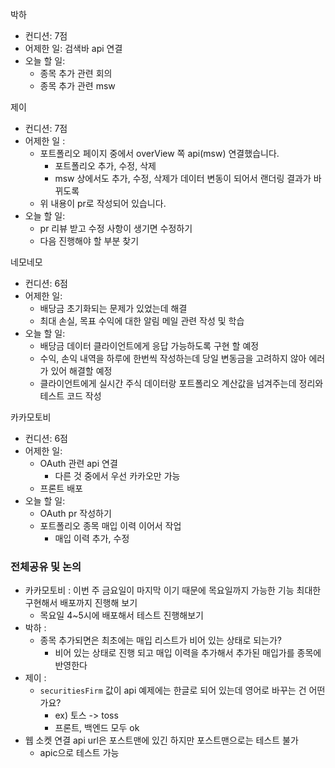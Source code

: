 
박하
- 컨디션: 7점
- 어제한 일: 검색바 api 연결
- 오늘 할 일: 
	- 종목 추가 관련 회의
	- 종목 추가 관련 msw

제이
- 컨디션: 7점
- 어제한 일 : 
	- 포트폴리오 페이지 중에서 overView 쪽 api(msw) 연결했습니다.
		- 포트폴리오 추가, 수정, 삭제
		- msw 상에서도 추가, 수정, 삭제가 데이터 변동이 되어서 랜더링 결과가 바뀌도록
	- 위 내용이 pr로 작성되어 있습니다.
- 오늘 할 일: 
	- pr 리뷰 받고 수정 사항이 생기면 수정하기
	- 다음 진행해야 할 부분 찾기

네모네모
- 컨디션: 6점
- 어제한 일:
	- 배당금 초기화되는 문제가 있었는데 해결
	- 최대 손실, 목표 수익에 대한 알림 메일 관련 작성 및 학습
- 오늘 할 일: 
	- 배당금 데이터 클라이언트에게 응답 가능하도록 구현 할 예정
	- 수익, 손익 내역을 하루에 한번씩 작성하는데 당일 변동금을 고려하지 않아 에러가 있어 해결할 예정
	- 클라이언트에게 실시간 주식 데이터랑 포트폴리오 계산값을 넘겨주는데 정리와 테스트 코드 작성

카카모토비
- 컨디션: 6점
- 어제한 일: 
	- OAuth 관련 api 연결
		- 다른 것 중에서 우선 카카오만 가능
	- 프론트 배포
- 오늘 할 일: 
	- OAuth pr 작성하기
	- 포트폴리오 종목 매입 이력 이어서 작업
		- 매입 이력 추가, 수정

### 전체공유 및 논의
- 카카모토비 : 이번 주 금요일이 마지막 이기 때문에 목요일까지 가능한 기능 최대한 구현해서 배포까지 진행해 보기
	- 목요일 4~5시에 배포해서 테스트 진행해보기
- 박하 : 
	- 종목 추가되면은 최초에는 매입 리스트가 비어 있는 상태로 되는가?
		- 비어 있는 상태로 진행 되고 매입 이력을 추가해서 추가된 매입가를 종목에 반영한다
- 제이 : 
	- `securitiesFirm` 값이 api 예제에는 한글로 되어 있는데 영어로 바꾸는 건 어떤가요?
		- ex) 토스 -> toss
		- 프론트, 백엔드 모두 ok
- 웹 소켓 연결 api url은 포스트맨에 있긴 하지만 포스트맨으로는 테스트 불가
	- apic으로 테스트 가능